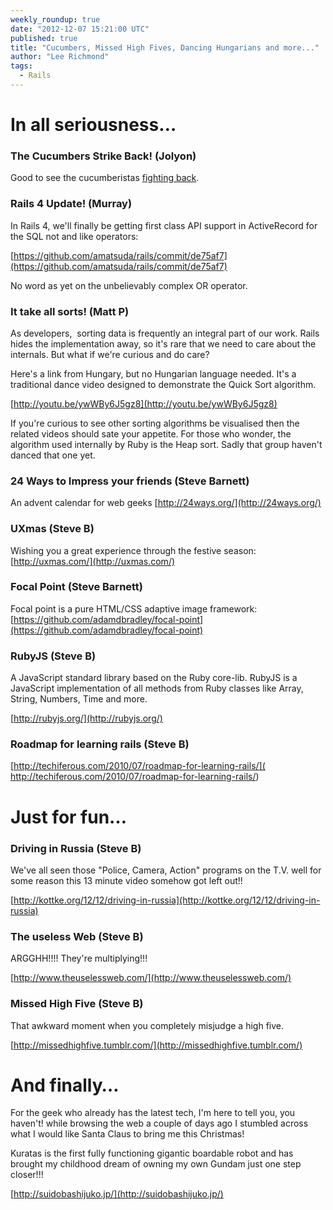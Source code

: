 ```yaml
---
weekly_roundup: true
date: "2012-12-07 15:21:00 UTC"
published: true
title: "Cucumbers, Missed High Fives, Dancing Hungarians and more..."
author: "Lee Richmond"
tags:
  - Rails
---
```


# In all seriousness… #

### The Cucumbers Strike Back! (Jolyon) ###

Good to see the cucumberistas [fighting back](http://www.livestream.com/pivotallabs/video?clipId=pla_d3e8de30-f50f-47c9-aeaa-fc350e11d605).

### Rails 4 Update! (Murray) ###

In Rails 4, we'll finally be getting first class API support in ActiveRecord for the SQL not and like operators: 

[https://github.com/amatsuda/rails/commit/de75af7](https://github.com/amatsuda/rails/commit/de75af7)

No word as yet on the unbelievably complex OR operator.

### It take all sorts! (Matt P) ###

As developers,  sorting data is frequently an integral part of our work. Rails hides the implementation away, so it's rare that we need to care about the internals. But what if we're curious and do care?

Here's a link from Hungary, but no Hungarian language needed. It's a traditional dance video designed to demonstrate the Quick Sort algorithm.

[http://youtu.be/ywWBy6J5gz8](http://youtu.be/ywWBy6J5gz8)

If you're curious to see other sorting algorithms be visualised then the related videos should sate your appetite. For those who wonder, the algorithm used internally by Ruby is the Heap sort. Sadly that group haven't danced that one yet.

### 24 Ways to Impress your friends (Steve Barnett) ###

An advent calendar for web geeks
[http://24ways.org/](http://24ways.org/)

### UXmas (Steve B) ###
Wishing you a great experience through the festive season:
[http://uxmas.com/](http://uxmas.com/)

### Focal Point (Steve Barnett) ###
Focal point is a pure HTML/CSS adaptive image framework: [https://github.com/adamdbradley/focal-point](https://github.com/adamdbradley/focal-point)

### RubyJS (Steve B) ###

A JavaScript standard library based on the Ruby core-lib. RubyJS is a JavaScript implementation of all methods from Ruby classes like Array, String, Numbers, Time and more.

[http://rubyjs.org/](http://rubyjs.org/)

### Roadmap for learning rails (Steve B) ###
[http://techiferous.com/2010/07/roadmap-for-learning-rails/](
http://techiferous.com/2010/07/roadmap-for-learning-rails/)

# Just for fun… #

### Driving in Russia (Steve B) ###

We've all seen those "Police, Camera, Action" programs on the T.V. well for some reason this 13 minute video somehow got left out!!

[http://kottke.org/12/12/driving-in-russia](http://kottke.org/12/12/driving-in-russia)

### The useless Web (Steve B) ###
ARGGHH!!!! They're  multiplying!!!

[http://www.theuselessweb.com/](http://www.theuselessweb.com/)

### Missed High Five (Steve B) ###

That awkward moment when you completely misjudge a high five.

[http://missedhighfive.tumblr.com/](http://missedhighfive.tumblr.com/)

# And finally… #

For the geek who already has the latest tech, I'm here to tell you, you haven't! while browsing the web a couple of days ago I stumbled across what I would like Santa Claus to bring me this Christmas!

Kuratas is the first  fully functioning gigantic boardable robot and has brought my childhood dream of owning my own Gundam just one step closer!!!

[http://suidobashijuko.jp/](http://suidobashijuko.jp/)
